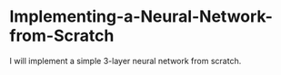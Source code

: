 # Implementing-a-Neural-Network-from-Scratch
I will implement a simple 3-layer neural network from scratch.
